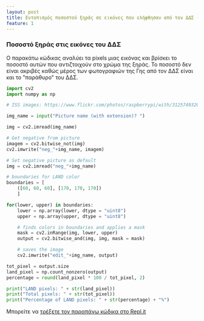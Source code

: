 ```yaml
---
layout: post
title: Εντοπισμός ποσοστού ξηράς σε εικόνες που ελήφθησαν από τον ΔΔΣ - Ομάδες Makerlab
feature: 1
---
```


### Ποσοστό ξηράς στις εικόνες του ΔΔΣ
Ο παρακάτω κώδικας αναλύει τα pixels μιας εικόνας και βρίσκει το ποσοστό αυτών που αντιζτοιχούν στο χρώμα της ξηράς. 
Το ποσοστό δεν είναι ακριβές καθώς μέρος των φωτογραφιών της Γης από τον ΔΔΣ είναι και το "παράθυρο" του ΔΔΣ.
```python
import cv2 
import numpy as np

# ISS images: https://www.flickr.com/photos/raspberrypi/with/31257493207/

img_name = input("Picture name (with extension)? ")

img = cv2.imread(img_name)

# Get negative from picture
imagem = cv2.bitwise_not(img)
cv2.imwrite("neg_"+img_name, imagem)

# Set negative picture as default
img = cv2.imread("neg_"+img_name)

# boundaries for LAND color
boundaries = [
    ([60, 60, 60], [170, 170, 170])
    ]

for(lower, upper) in boundaries:
    lower = np.array(lower, dtype = "uint8")
    upper = np.array(upper, dtype = "uint8")

    # finds colors in boundaries and applies a mask
    mask = cv2.inRange(img, lower, upper)
    output = cv2.bitwise_and(img, img, mask = mask)

    # saves the image
    cv2.imwrite("edit_"+img_name, output)

tot_pixel = output.size
land_pixel = np.count_nonzero(output)
percentage = round(land_pixel * 100 / tot_pixel, 2)

print("LAND pixels: " + str(land_pixel))
print("Total pixels: " + str(tot_pixel))
print("Percentage of LAND pixels: " + str(percentage) + "%")
```
Μπορείτε να [τρέξετε τον παραπάνω κώδικα στο Repl.it](https://repl.it/@liagason/Detect-Land#main.py)

